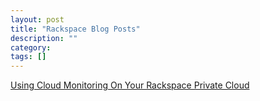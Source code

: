 ```yaml
---
layout: post
title: "Rackspace Blog Posts"
description: ""
category: 
tags: []
---
```


[Using Cloud Monitoring On Your Rackspace Private Cloud](http://www.rackspace.com/blog/using-cloud-monitoring-on-your-rackspace-private-cloud/)
